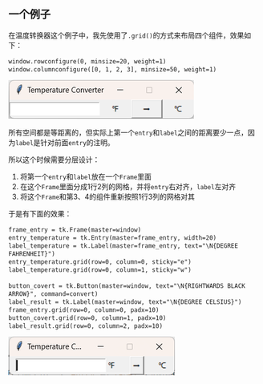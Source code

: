 ## 一个例子

在温度转换器这个例子中，我先使用了`.grid()`的方式来布局四个组件，效果如下：

```
window.rowconfigure(0, minsize=20, weight=1)
window.columnconfigure([0, 1, 2, 3], minsize=50, weight=1)
```

![](./n1_temperature_convert_grid.png)

所有空间都是等距离的，但实际上第一个`entry`和`label`之间的距离要少一点，因为`label`是针对前面`entry`的注明。

所以这个时候需要分层设计：

1. 将第一个`entry`和`label`放在一个`Frame`里面
2. 在这个`Frame`里面分成1行2列的网格，并将`entry`右对齐，`label`左对齐
3. 将这个`Frame`和第3、4的组件重新按照1行3列的网格对其

于是有下面的效果：

```
frame_entry = tk.Frame(master=window)
entry_temperature = tk.Entry(master=frame_entry, width=20)
label_temperature = tk.Label(master=frame_entry, text="\N{DEGREE FAHRENHEIT}")
entry_temperature.grid(row=0, column=0, sticky="e")
label_temperature.grid(row=0, column=1, sticky="w")

button_covert = tk.Button(master=window, text="\N{RIGHTWARDS BLACK ARROW}", command=convert)
label_result = tk.Label(master=window, text="\N{DEGREE CELSIUS}")
frame_entry.grid(row=0, column=0, padx=10)
button_covert.grid(row=0, column=1, padx=10)
label_result.grid(row=0, column=2, padx=10)
```

![](./n2_temperature_convert_grid.png)